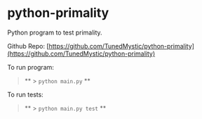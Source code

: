 # python-primality
Python program to test primality.

Github Repo: [https://github.com/TunedMystic/python-primality](https://github.com/TunedMystic/python-primality)

To run program:
 > ** > `python main.py` **

To run tests:
 > ** > `python main.py test` **
